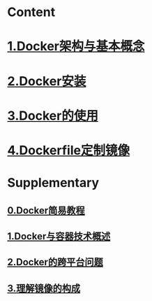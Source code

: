 # Content
# [1.Docker架构与基本概念](1.Docker架构与基本概念.md)

# [2.Docker安装](2.Docker的安装.md)

# [3.Docker的使用](3.Docker容器使用.md)

# [4.Dockerfile定制镜像](4.Dockerfile定制镜像.md)

# Supplementary

## [0.Docker简易教程](0.Docker简易教程.md)

## [1.Docker与容器技术概述](1.容器技术、Docker与K8S.md)

## [2.Docker的跨平台问题](2.Docker的跨平台问题.md)

## [3.理解镜像的构成](3.理解镜像构成.md)